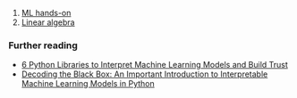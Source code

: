 1. [ML hands-on](ml_handson.md)
1. [Linear algebra](linear_algebra.md)

### Further reading
* [6 Python Libraries to Interpret Machine Learning Models and Build Trust](https://www.analyticsvidhya.com/blog/2020/03/6-python-libraries-interpret-machine-learning-models/)
* [Decoding the Black Box: An Important Introduction to Interpretable Machine Learning Models in Python](https://www.analyticsvidhya.com/blog/2019/08/decoding-black-box-step-by-step-guide-interpretable-machine-learning-models-python/?utm_source=blog&utm_medium=6-python-libraries-interpret-machine-learning-models)

